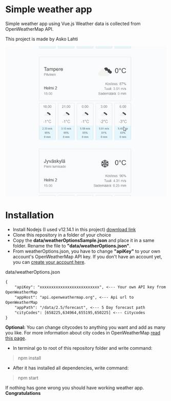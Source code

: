 # Simple weather app
Simple weather app using Vue.js
Weather data is collected from OpenWeatherMap API.

This project is made by Asko Lahti

![Alt](weatherapp.gif)

# Installation
* Install Nodejs (I used v12.14.1 in this project) [download link](https://nodejs.org/en/)
* Clone this repository in a folder of your choice
* Copy the **data/weatherOptionsSample.json** and place it in a same folder. Rename the file to **"data/weatherOptions.json"**.
* From weatherOptions.json, you have to change **"apiKey"** to your own account's OpenWeatherMap API key. If you don't have an account yet, you can [create your account here](https://openweathermap.org/).


data/weatherOptions.json
```
{
    "apiKey": "xxxxxxxxxxxxxxxxxxxxxxxxxx", <--- Your own API key from OpenWeatherMap
    "appHost": "api.openweathermap.org", <--- Api url to OpenWeatherMap
    "appPath": "/data/2.5/forecast", <--- 5 Day forecast path
    "cityCodes": [658225,634964,655195,650225] <--- Citycodes
}
```
**Optional:** You can change citycodes to anything you want and add as many you like. For more information about city codes in OpenWeatherMap [read this page](https://openweathermap.org/forecast5).

* In terminal go to root of this repository folder and write command:
> npm install
* After it has installed all dependencies, write command:
> npm start

If nothing has gone wrong you should have working weather app. **Congratulations**
